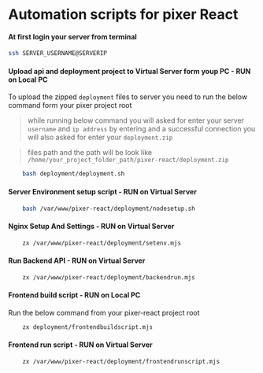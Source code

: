 # Automation scripts for pixer React


#### At first login your server from terminal

```bash
ssh SERVER_USERNAME@SERVERIP
```

#### Upload api and deployment project to Virtual Server form youp PC - RUN on Local PC

To upload the zipped `deployment` files to server you need to run the below command form your pixer project root

> while running below command you will asked for enter your server `username` and `ip address` by entering and a successful connection you will also asked for enter your `deployment.zip`

> files path and the path will be look like `/home/your_project_folder_path/pixer-react/deployment.zip`

```bash
    bash deployment/deployment.sh
````

#### Server Environment setup script - RUN on Virtual Server

```bash
    bash /var/www/pixer-react/deployment/nodesetup.sh
````

#### Nginx Setup And Settings - RUN on Virtual Server

```bash
    zx /var/www/pixer-react/deployment/setenv.mjs
````

#### Run Backend API  - RUN on Virtual Server

```bash
    zx /var/www/pixer-react/deployment/backendrun.mjs
```

#### Frontend build script - RUN on Local PC
Run the below command from your pixer-react project root

```bash
    zx deployment/frontendbuildscript.mjs
```

#### Frontend run script - RUN on Virtual Server

```bash
    zx /var/www/pixer-react/deployment/frontendrunscript.mjs
```
